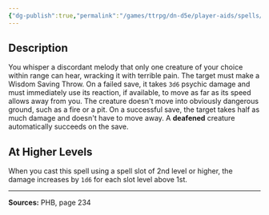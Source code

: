 ```yaml
---
{"dg-publish":true,"permalink":"/games/ttrpg/dn-d5e/player-aids/spells/level-1/dissonant-whispers/","tags":["TTRPG/DND/5e","verbal"]}
---
```



## Description
You whisper a discordant melody that only one creature of your choice within range can hear, wracking it with terrible pain.
The target must make a Wisdom Saving Throw.
On a failed save, it takes `3d6` psychic damage and must immediately use its reaction, if available, to move as far as its speed allows away from you.
The creature doesn't move into obviously dangerous ground, such as a fire or a pit.
On a successful save, the target takes half as much damage and doesn't have to move away.
A **deafened** creature automatically succeeds on the save.

## At Higher Levels
When you cast this spell using a spell slot of 2nd level or higher, the damage increases by `1d6` for each slot level above 1st.

---

**Sources:** PHB, page 234
